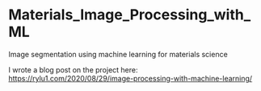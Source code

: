 # Materials_Image_Processing_with_ML
Image segmentation using machine learning for materials science

I wrote a blog post on the project here:
https://rylu1.com/2020/08/29/image-processing-with-machine-learning/
